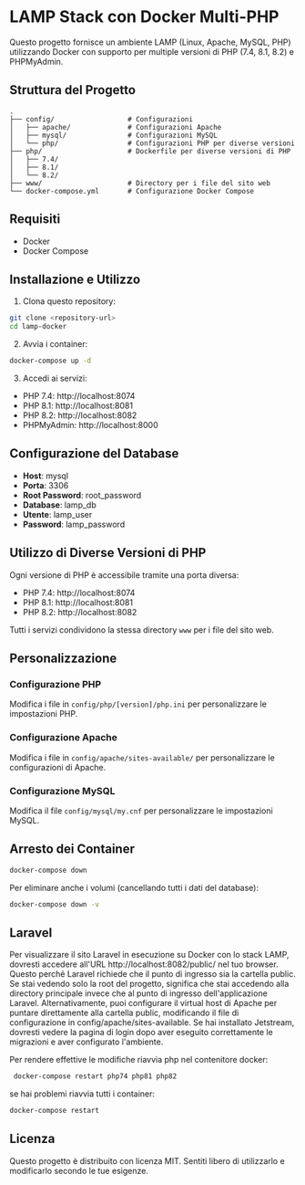 # LAMP Stack con Docker Multi-PHP

Questo progetto fornisce un ambiente LAMP (Linux, Apache, MySQL, PHP) utilizzando Docker con supporto per multiple versioni di PHP (7.4, 8.1, 8.2) e PHPMyAdmin.

## Struttura del Progetto

```
.
├── config/                  # Configurazioni
│   ├── apache/              # Configurazioni Apache
│   ├── mysql/               # Configurazioni MySQL
│   └── php/                 # Configurazioni PHP per diverse versioni
├── php/                     # Dockerfile per diverse versioni di PHP
│   ├── 7.4/
│   ├── 8.1/
│   └── 8.2/
├── www/                     # Directory per i file del sito web
└── docker-compose.yml       # Configurazione Docker Compose
```

## Requisiti

- Docker
- Docker Compose

## Installazione e Utilizzo

1. Clona questo repository:

```bash
git clone <repository-url>
cd lamp-docker
```

2. Avvia i container:

```bash
docker-compose up -d
```

3. Accedi ai servizi:

- PHP 7.4: http://localhost:8074
- PHP 8.1: http://localhost:8081
- PHP 8.2: http://localhost:8082
- PHPMyAdmin: http://localhost:8000

## Configurazione del Database

- **Host**: mysql
- **Porta**: 3306
- **Root Password**: root_password
- **Database**: lamp_db
- **Utente**: lamp_user
- **Password**: lamp_password

## Utilizzo di Diverse Versioni di PHP

Ogni versione di PHP è accessibile tramite una porta diversa:

- PHP 7.4: http://localhost:8074
- PHP 8.1: http://localhost:8081
- PHP 8.2: http://localhost:8082

Tutti i servizi condividono la stessa directory `www` per i file del sito web.

## Personalizzazione

### Configurazione PHP

Modifica i file in `config/php/[version]/php.ini` per personalizzare le impostazioni PHP.

### Configurazione Apache

Modifica i file in `config/apache/sites-available/` per personalizzare le configurazioni di Apache.

### Configurazione MySQL

Modifica il file `config/mysql/my.cnf` per personalizzare le impostazioni MySQL.

## Arresto dei Container

```bash
docker-compose down
```

Per eliminare anche i volumi (cancellando tutti i dati del database):

```bash
docker-compose down -v
```


## Laravel

Per visualizzare il sito Laravel in esecuzione su Docker con lo stack LAMP, dovresti accedere 
all'URL http://localhost:8082/public/ nel tuo browser. Questo perché Laravel richiede che il punto di ingresso 
sia la cartella public. Se stai vedendo solo la root del progetto, significa che stai accedendo alla directory 
principale invece che al punto di ingresso dell'applicazione Laravel. Alternativamente, puoi configurare il 
virtual host di Apache per puntare direttamente alla cartella public, modificando il file di configurazione 
in config/apache/sites-available. Se hai installato Jetstream, dovresti vedere la pagina di login dopo aver 
eseguito correttamente le migrazioni e aver configurato l'ambiente.

Per rendere effettive le modifiche riavvia php nel contenitore docker: 

```bash
 docker-compose restart php74 php81 php82
 ```

 se hai problemi riavvia tutti i container:

 ```bash
 docker-compose restart
 ```

## Licenza

Questo progetto è distribuito con licenza MIT. Sentiti libero di utilizzarlo e modificarlo secondo le tue esigenze.